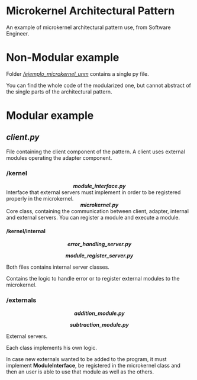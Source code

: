 # Microkernel Architectural Pattern
An example of microkernel architectural pattern use, from Software Engineer.

# Non-Modular example
Folder <u><i>/ejemplo_microkernel_unm</u></i> contains a single py file.

You can find the whole code of the modularized one, but cannot abstract of the single parts of the architectural pattern.

# Modular example
## <i>client.py</i>
File containing the client component of the pattern.
A client uses external modules operating the adapter component.

### /kernel
<center>
<b><i>module_interface.py</b></i>
</center>
Interface that external servers must implement in order to be registered properly in the microkernel.


<center>
<b><i>microkernel.py</b></i>
</center>
Core class, containing the communication between client, adapter, internal and external servers.
You can register a module and execute a module.


#### /kernel/internal
<center>
<b><i>error_handling_server.py</b></i>

<b><i>module_register_server.py</b></i>
</center>
Both files contains internal server classes.

Contains the logic to handle error or to register external modules to the microkernel.

### /externals
<center>
<b><i>addition_module.py</b></i>

<b><i>subtraction_module.py</b></i>
</center>
External servers.

Each class implements his own logic.

In case new externals wanted to be added to the program, it must implement <b>ModuleInterface</b>, be registered in the microkernel class and then an user is able to use that module as well as the others.


